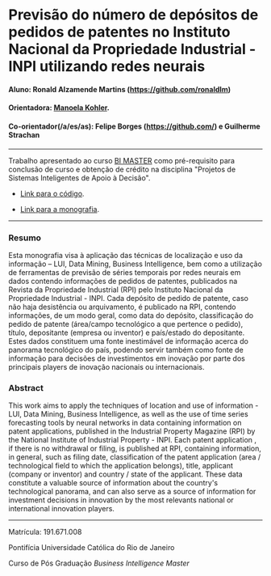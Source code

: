 
# Previsão do número de depósitos de pedidos de patentes no Instituto Nacional da Propriedade Industrial - INPI utilizando redes neurais

#### Aluno: Ronald Alzamende Martins (https://github.com/ronaldlm)
#### Orientadora: [Manoela Kohler](https://github.com/manoelakohler).
#### Co-orientador(/a/es/as): Felipe Borges (https://github.com/) e Guilherme Strachan

---

Trabalho apresentado ao curso [BI MASTER](https://ica.puc-rio.ai/bi-master) como pré-requisito para conclusão de curso e obtenção de crédito na disciplina "Projetos de Sistemas Inteligentes de Apoio à Decisão".


- [Link para o código](https://github.com/link_do_repositorio). <!-- caso não aplicável, remover esta linha -->

- [Link para a monografia](https://link_da_monografia.com). <!-- caso não aplicável, remover esta linha -->


---

### Resumo

Esta monografia visa à aplicação das técnicas de localização e uso da informação – LUI, Data Mining, Business Intelligence, bem como a utilização de ferramentas de previsão de séries temporais por redes neurais em dados contendo informações de pedidos de patentes, publicados na Revista da Propriedade Industrial (RPI) pelo Instituto Nacional da Propriedade Industrial - INPI. Cada depósito de pedido de patente, caso não haja desistência ou arquivamento, é publicado na RPI, contendo informações, de um modo geral, como data do depósito, classificação do pedido de patente (área/campo tecnológico a que pertence o pedido), título, depositante (empresa ou inventor) e país/estado do depositante. Estes dados constituem uma fonte inestimável de informação acerca do panorama tecnológico do país, podendo servir também como fonte de informação para decisões de investimentos em inovação por parte dos principais players de inovação nacionais ou internacionais. 

### Abstract 

This work aims to apply the techniques of location and use of information - LUI, Data Mining, Business Intelligence, as well as the use of time series forecasting tools by neural networks in data containing information on patent applications, published in the Industrial Property Magazine (RPI) by the National Institute of Industrial Property - INPI. Each patent application , if there is no withdrawal or filing, is published at RPI, containing information, in general, such as filing date, classification of the patent application (area / technological field to which the application belongs), title, applicant (company or inventor) and country / state of the applicant. These data constitute a valuable source of information about the country's technological panorama, and can also serve as a source of information for investment decisions in innovation by the most relevants national or international innovation players.

---

Matrícula: 191.671.008

Pontifícia Universidade Católica do Rio de Janeiro

Curso de Pós Graduação *Business Intelligence Master*
